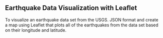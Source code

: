 ## Earthquake Data Visualization with Leaflet

To visualize an earthquake data set from the USGS. JSON format and create a map using Leaflet that plots all of the earthquakes from the data set based on their longitude and latitude.






